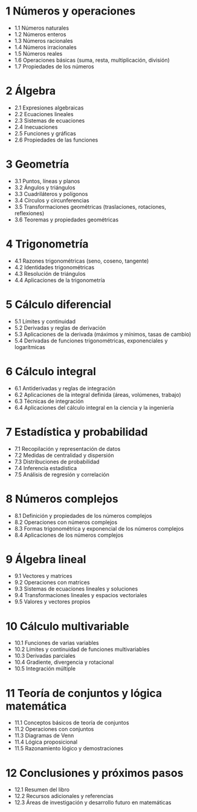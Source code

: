 # 1 Números y operaciones
- 1.1 Números naturales
- 1.2 Números enteros
- 1.3 Números racionales
- 1.4 Números irracionales
- 1.5 Números reales
- 1.6 Operaciones básicas (suma, resta, multiplicación, división)
- 1.7 Propiedades de los números

# 2 Álgebra
- 2.1 Expresiones algebraicas
- 2.2 Ecuaciones lineales
- 2.3 Sistemas de ecuaciones
- 2.4 Inecuaciones
- 2.5 Funciones y gráficas
- 2.6 Propiedades de las funciones

# 3 Geometría
- 3.1 Puntos, líneas y planos
- 3.2 Ángulos y triángulos
- 3.3 Cuadriláteros y polígonos
- 3.4 Círculos y circunferencias
- 3.5 Transformaciones geométricas (traslaciones, rotaciones, reflexiones)
- 3.6 Teoremas y propiedades geométricas

# 4 Trigonometría
- 4.1 Razones trigonométricas (seno, coseno, tangente)
- 4.2 Identidades trigonométricas
- 4.3 Resolución de triángulos
- 4.4 Aplicaciones de la trigonometría

# 5 Cálculo diferencial
- 5.1 Límites y continuidad
- 5.2 Derivadas y reglas de derivación
- 5.3 Aplicaciones de la derivada (máximos y mínimos, tasas de cambio)
- 5.4 Derivadas de funciones trigonométricas, exponenciales y logarítmicas

# 6 Cálculo integral
- 6.1 Antiderivadas y reglas de integración
- 6.2 Aplicaciones de la integral definida (áreas, volúmenes, trabajo)
- 6.3 Técnicas de integración
- 6.4 Aplicaciones del cálculo integral en la ciencia y la ingeniería

# 7 Estadística y probabilidad
- 7.1 Recopilación y representación de datos
- 7.2 Medidas de centralidad y dispersión
- 7.3 Distribuciones de probabilidad
- 7.4 Inferencia estadística
- 7.5 Análisis de regresión y correlación

# 8 Números complejos
- 8.1 Definición y propiedades de los números complejos
- 8.2 Operaciones con números complejos
- 8.3 Formas trigonométrica y exponencial de los números complejos
- 8.4 Aplicaciones de los números complejos

# 9 Álgebra lineal
- 9.1 Vectores y matrices
- 9.2 Operaciones con matrices
- 9.3 Sistemas de ecuaciones lineales y soluciones
- 9.4 Transformaciones lineales y espacios vectoriales
- 9.5 Valores y vectores propios

# 10 Cálculo multivariable
- 10.1 Funciones de varias variables
- 10.2 Límites y continuidad de funciones multivariables
- 10.3 Derivadas parciales
- 10.4 Gradiente, divergencia y rotacional
- 10.5 Integración múltiple

# 11 Teoría de conjuntos y lógica matemática
- 11.1 Conceptos básicos de teoría de conjuntos
- 11.2 Operaciones con conjuntos
- 11.3 Diagramas de Venn
- 11.4 Lógica proposicional
- 11.5 Razonamiento lógico y demostraciones

# 12 Conclusiones y próximos pasos
- 12.1 Resumen del libro
- 12.2 Recursos adicionales y referencias
- 12.3 Áreas de investigación y desarrollo futuro en matemáticas